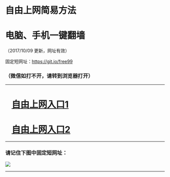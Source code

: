 ﻿# 自由上网简易方法

# 电脑、手机一键翻墙

（2017/10/09 更新，网址有效）

固定短网址：https://git.io/free99

### （微信如打不开，请转到浏览器打开）


***





# &nbsp;&nbsp; <a href="http://ft1319418808.fwq-tz-1001.info/fwqtz01.html?t=10090018621 " target="_blank">自由上网入口1</a>
# &nbsp;&nbsp; <a href="http://ft304265565.fwq-tz-1002.info/fwqtz02.html?t=100900123571 " target="_blank">自由上网入口2</a>
***

### 请记住下图中固定短网址：

<img src="https://s3-us-west-2.amazonaws.com/fwq-1001/yjfq-20170905okok.png" /> 


***

